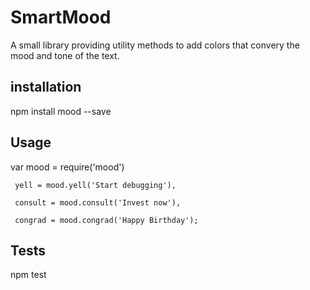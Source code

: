 SmartMood
=======

A small library providing utility methods to add colors that convery the mood and tone of the text.


## installation

npm install mood --save


## Usage

var  mood  = require('mood')

     yell = mood.yell('Start debugging'),

     consult = mood.consult('Invest now'),

     congrad = mood.congrad('Happy Birthday');



## Tests

  npm test 
